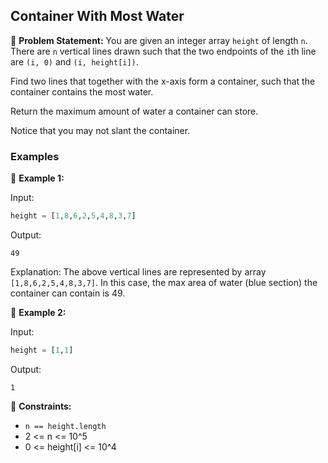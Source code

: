## Container With Most Water

📜 **Problem Statement:**
You are given an integer array `height` of length `n`. There are `n` vertical lines drawn such that the two endpoints of the `i`th line are `(i, 0)` and `(i, height[i])`.

Find two lines that together with the x-axis form a container, such that the container contains the most water.

Return the maximum amount of water a container can store.

Notice that you may not slant the container.

### Examples

🔹 **Example 1:**

Input:
```python
height = [1,8,6,2,5,4,8,3,7]
```

Output:
```
49
```

Explanation:
The above vertical lines are represented by array `[1,8,6,2,5,4,8,3,7]`. In this case, the max area of water (blue section) the container can contain is 49.

🔹 **Example 2:**

Input:
```python
height = [1,1]
```

Output:
```
1
```

📝 **Constraints:**

- `n == height.length`
- 2 <= n <= 10^5
- 0 <= height[i] <= 10^4